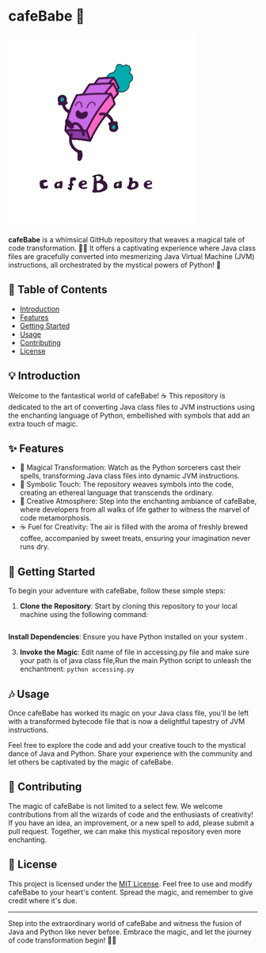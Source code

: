 # cafeBabe 🌟

![cafeBabe](cafeBabe_logo.png)

**cafeBabe** is a whimsical GitHub repository that weaves a magical tale of code transformation. 🎩✨ It offers a captivating experience where Java class files are gracefully converted into mesmerizing Java Virtual Machine (JVM) instructions, all orchestrated by the mystical powers of Python! 🐍

## 🌌 Table of Contents
- [Introduction](#introduction)
- [Features](#features)
- [Getting Started](#getting-started)
- [Usage](#usage)
- [Contributing](#contributing)
- [License](#license)

## 💡 Introduction

Welcome to the fantastical world of cafeBabe! ☕️ This repository is dedicated to the art of converting Java class files to JVM instructions using the enchanting language of Python, embellished with symbols that add an extra touch of magic. 

## ✨ Features

- 🧙 Magical Transformation: Watch as the Python sorcerers cast their spells, transforming Java class files into dynamic JVM instructions.
- 🎨 Symbolic Touch: The repository weaves symbols into the code, creating an ethereal language that transcends the ordinary.
- 🌈 Creative Atmosphere: Step into the enchanting ambiance of cafeBabe, where developers from all walks of life gather to witness the marvel of code metamorphosis.
- ☕️ Fuel for Creativity: The air is filled with the aroma of freshly brewed coffee, accompanied by sweet treats, ensuring your imagination never runs dry.

## 🚀 Getting Started

To begin your adventure with cafeBabe, follow these simple steps:

1. **Clone the Repository**: Start by cloning this repository to your local machine using the following command:
``` git clone https://github.com/vizzv/cafeBabe.git   

```

**Install Dependencies**: Ensure you have Python installed on your system .

3. **Invoke the Magic**: Edit name of file in accessing.py file and make sure  your path is of java class file,Run the main Python script to unleash the enchantment:
``` python accessing.py ```

## 🎶 Usage

Once cafeBabe has worked its magic on your Java class file, you'll be left with a transformed bytecode file that is now a delightful tapestry of JVM instructions. 

Feel free to explore the code and add your creative touch to the mystical dance of Java and Python. Share your experience with the community and let others be captivated by the magic of cafeBabe.

## 🙌 Contributing

The magic of cafeBabe is not limited to a select few. We welcome contributions from all the wizards of code and the enthusiasts of creativity! If you have an idea, an improvement, or a new spell to add, please submit a pull request. Together, we can make this mystical repository even more enchanting.

## 📄 License

This project is licensed under the [MIT License](LICENSE). Feel free to use and modify cafeBabe to your heart's content. Spread the magic, and remember to give credit where it's due.

---

Step into the extraordinary world of cafeBabe and witness the fusion of Java and Python like never before. Embrace the magic, and let the journey of code transformation begin! 🌌✨